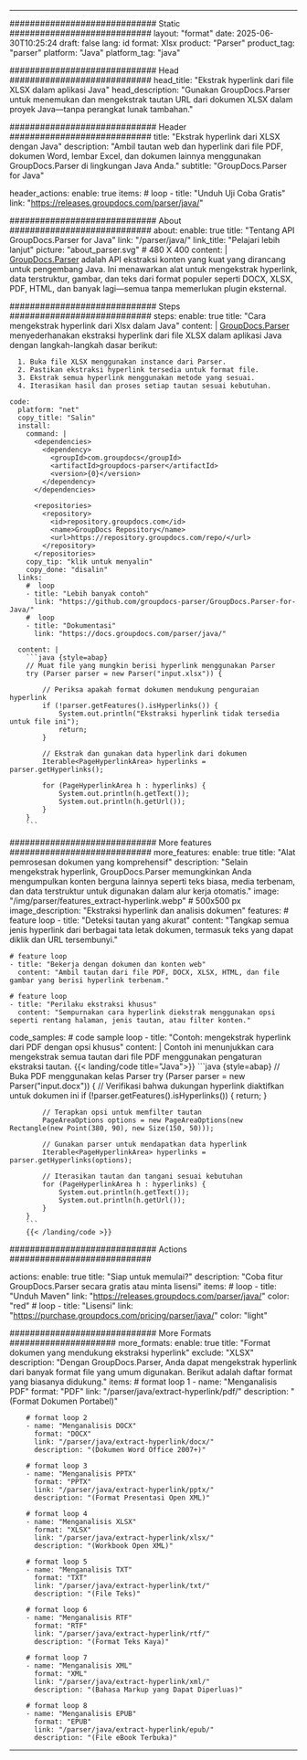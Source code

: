 


---
############################# Static ############################
layout: "format"
date:  2025-06-30T10:25:24
draft: false
lang: id
format: Xlsx
product: "Parser"
product_tag: "parser"
platform: "Java"
platform_tag: "java"

############################# Head ############################
head_title: "Ekstrak hyperlink dari file XLSX dalam aplikasi Java"
head_description: "Gunakan GroupDocs.Parser untuk menemukan dan mengekstrak tautan URL dari dokumen XLSX dalam proyek Java—tanpa perangkat lunak tambahan."

############################# Header ############################
title: "Ekstrak hyperlink dari XLSX dengan Java" 
description: "Ambil tautan web dan hyperlink dari file PDF, dokumen Word, lembar Excel, dan dokumen lainnya menggunakan GroupDocs.Parser di lingkungan Java Anda."
subtitle: "GroupDocs.Parser for Java" 

header_actions:
  enable: true
  items:
    #  loop
    - title: "Unduh Uji Coba Gratis"
      link: "https://releases.groupdocs.com/parser/java/"
      
############################# About ############################
about:
    enable: true
    title: "Tentang API GroupDocs.Parser for Java"
    link: "/parser/java/"
    link_title: "Pelajari lebih lanjut"
    picture: "about_parser.svg" # 480 X 400
    content: |
       [GroupDocs.Parser](/parser/java/) adalah API ekstraksi konten yang kuat yang dirancang untuk pengembang Java. Ini menawarkan alat untuk mengekstrak hyperlink, data terstruktur, gambar, dan teks dari format populer seperti DOCX, XLSX, PDF, HTML, dan banyak lagi—semua tanpa memerlukan plugin eksternal.

############################# Steps ############################
steps:
    enable: true
    title: "Cara mengekstrak hyperlink dari Xlsx dalam Java"
    content: |
      [GroupDocs.Parser](/parser/java/) menyederhanakan ekstraksi hyperlink dari file XLSX dalam aplikasi Java dengan langkah-langkah dasar berikut:
      
      1. Buka file XLSX menggunakan instance dari Parser.
      2. Pastikan ekstraksi hyperlink tersedia untuk format file.
      3. Ekstrak semua hyperlink menggunakan metode yang sesuai.
      4. Iterasikan hasil dan proses setiap tautan sesuai kebutuhan.
   
    code:
      platform: "net"
      copy_title: "Salin"
      install:
        command: |
          <dependencies>
            <dependency>
              <groupId>com.groupdocs</groupId>
              <artifactId>groupdocs-parser</artifactId>
              <version>{0}</version>
            </dependency>
          </dependencies>

          <repositories>
            <repository>
              <id>repository.groupdocs.com</id>
              <name>GroupDocs Repository</name>
              <url>https://repository.groupdocs.com/repo/</url>
            </repository>
          </repositories>
        copy_tip: "klik untuk menyalin"
        copy_done: "disalin"
      links:
        #  loop
        - title: "Lebih banyak contoh"
          link: "https://github.com/groupdocs-parser/GroupDocs.Parser-for-Java/"
        #  loop
        - title: "Dokumentasi"
          link: "https://docs.groupdocs.com/parser/java/"
          
      content: |
        ```java {style=abap}
        // Muat file yang mungkin berisi hyperlink menggunakan Parser
        try (Parser parser = new Parser("input.xlsx")) {

            // Periksa apakah format dokumen mendukung penguraian hyperlink
            if (!parser.getFeatures().isHyperlinks()) {
                System.out.println("Ekstraksi hyperlink tidak tersedia untuk file ini");
                return;
            }

            // Ekstrak dan gunakan data hyperlink dari dokumen
            Iterable<PageHyperlinkArea> hyperlinks = parser.getHyperlinks();

            for (PageHyperlinkArea h : hyperlinks) {
                System.out.println(h.getText());
                System.out.println(h.getUrl());
            }
        }
        ```            

############################# More features ############################
more_features:
  enable: true
  title: "Alat pemrosesan dokumen yang komprehensif"
  description: "Selain mengekstrak hyperlink, GroupDocs.Parser memungkinkan Anda mengumpulkan konten berguna lainnya seperti teks biasa, media terbenam, dan data terstruktur untuk digunakan dalam alur kerja otomatis."
  image: "/img/parser/features_extract-hyperlink.webp" # 500x500 px
  image_description: "Ekstraksi hyperlink dan analisis dokumen"
  features:
    # feature loop
    - title: "Deteksi tautan yang akurat"
      content: "Tangkap semua jenis hyperlink dari berbagai tata letak dokumen, termasuk teks yang dapat diklik dan URL tersembunyi."

    # feature loop
    - title: "Bekerja dengan dokumen dan konten web"
      content: "Ambil tautan dari file PDF, DOCX, XLSX, HTML, dan file gambar yang berisi hyperlink terbenam."

    # feature loop
    - title: "Perilaku ekstraksi khusus"
      content: "Sempurnakan cara hyperlink diekstrak menggunakan opsi seperti rentang halaman, jenis tautan, atau filter konten."
      
  code_samples:
    # code sample loop
    - title: "Contoh: mengekstrak hyperlink dari PDF dengan opsi khusus"
      content: |
        Contoh ini menunjukkan cara mengekstrak semua tautan dari file PDF menggunakan pengaturan ekstraksi tautan.
        {{< landing/code title="Java">}}
        ```java {style=abap}
        //  Buka PDF menggunakan kelas Parser
        try (Parser parser = new Parser("input.docx"))
        {
            // Verifikasi bahwa dukungan hyperlink diaktifkan untuk dokumen ini
            if (!parser.getFeatures().isHyperlinks()) {
                return;
            }

            // Terapkan opsi untuk memfilter tautan
            PageAreaOptions options = new PageAreaOptions(new Rectangle(new Point(380, 90), new Size(150, 50)));

            // Gunakan parser untuk mendapatkan data hyperlink
            Iterable<PageHyperlinkArea> hyperlinks = parser.getHyperlinks(options);

            // Iterasikan tautan dan tangani sesuai kebutuhan
            for (PageHyperlinkArea h : hyperlinks) {
                System.out.println(h.getText());
                System.out.println(h.getUrl());
            }
        }
        ```
        {{< /landing/code >}}


############################# Actions ############################

actions:
  enable: true
  title: "Siap untuk memulai?"
  description: "Coba fitur GroupDocs.Parser secara gratis atau minta lisensi"
  items:
    #  loop
    - title: "Unduh Maven"
      link: "https://releases.groupdocs.com/parser/java/"
      color: "red"
        #  loop
    - title: "Lisensi"
      link: "https://purchase.groupdocs.com/pricing/parser/java/"
      color: "light"


############################# More Formats #####################
more_formats:
    enable: true
    title: "Format dokumen yang mendukung ekstraksi hyperlink"
    exclude: "XLSX"
    description: "Dengan GroupDocs.Parser, Anda dapat mengekstrak hyperlink dari banyak format file yang umum digunakan. Berikut adalah daftar format yang biasanya didukung."
    items: 
        # format loop 1
        - name: "Menganalisis PDF"
          format: "PDF"
          link: "/parser/java/extract-hyperlink/pdf/"
          description: "(Format Dokumen Portabel)"
          
        # format loop 2
        - name: "Menganalisis DOCX"
          format: "DOCX"
          link: "/parser/java/extract-hyperlink/docx/"
          description: "(Dokumen Word Office 2007+)"
          
        # format loop 3
        - name: "Menganalisis PPTX"
          format: "PPTX"
          link: "/parser/java/extract-hyperlink/pptx/"
          description: "(Format Presentasi Open XML)"
          
        # format loop 4
        - name: "Menganalisis XLSX"
          format: "XLSX"
          link: "/parser/java/extract-hyperlink/xlsx/"
          description: "(Workbook Open XML)"
          
        # format loop 5
        - name: "Menganalisis TXT"
          format: "TXT"
          link: "/parser/java/extract-hyperlink/txt/"
          description: "(File Teks)"
          
        # format loop 6
        - name: "Menganalisis RTF"
          format: "RTF"
          link: "/parser/java/extract-hyperlink/rtf/"
          description: "(Format Teks Kaya)"
          
        # format loop 7
        - name: "Menganalisis XML"
          format: "XML"
          link: "/parser/java/extract-hyperlink/xml/"
          description: "(Bahasa Markup yang Dapat Diperluas)"
          
        # format loop 8
        - name: "Menganalisis EPUB"
          format: "EPUB"
          link: "/parser/java/extract-hyperlink/epub/"
          description: "(File eBook Terbuka)"
         
          

---